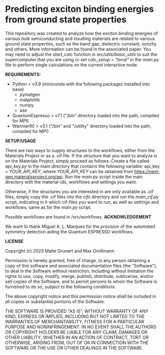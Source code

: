 # Predicting exciton binding energies from ground state properties

This repository was created to analyze how the exciton binding energies of various bulk
semiconducting and insulting materials are related to various ground state properties,
such as the band gap, dielectric constant, ionizity and others. More information can
be found in the associated paper. You may need to adjust the *start_calc* function in 
*src/utils/basic_utils* to suit the supercomputer that you are using or set *calc_setup = "local"* 
in the *main.py* file to perform single calculations on the current interactive node.

**REQUIREMENTS:**

- Python > v3.9 (miniconda with the following packages installed into base)
    - pymatgen
    - matplotlib
    - numpy
    - ase
- QuantumEspresso > v7.1 ("/bin" directory loaded into the path, compiled for MPI)
- Wannier90 > v3.1 ("/bin" and "/utility" directory loaded into the path, compiled for MPI)

**SETUP/USAGE**

There are two ways to supply structures to the workflows, either from the Materials Project or as a .cif file.
If the structure that you want to analyze is on the Materials Project, simply proceed as follows:
Create a file called *api_key.py* in the main directory that contains the following variable: api_key = *YOUR_API_KEY*, 
where *YOUR_API_KEY* can be obtained from https://next-gen.materialsproject.org/api.
Run the *main.py* script inside the main directory with the material-ids, workflows and settings you want.

Otherwise, if the structures you are interested in are only available as .cif files, simply copy the .cif files into the *cifs* directory
and run the *main_cif.py* script, indicating in it which cif-files you want to run, as well as settings and workflows, 
same as for the *main.py* script.

Possible workflows are found in /src/workflows.
**ACKNOWLEDGEMENT**

We want to thank Miguel A. L. Marques for the provision of the automated symmetry detection aiding the Quantum ESPRESSO workflows.

**LICENSE**

Copyright (c) 2023 Malte Grunert and Max Großmann 

Permission is hereby granted, free of charge, to any person obtaining a copy
of this software and associated documentation files (the "Software"), to deal
in the Software without restriction, including without limitation the rights
to use, copy, modify, merge, publish, distribute, sublicense, and/or sell
copies of the Software, and to permit persons to whom the Software is
furnished to do so, subject to the following conditions:

The above copyright notice and this permission notice shall be included in all
copies or substantial portions of the Software.

THE SOFTWARE IS PROVIDED "AS IS", WITHOUT WARRANTY OF ANY KIND, EXPRESS OR
IMPLIED, INCLUDING BUT NOT LIMITED TO THE WARRANTIES OF MERCHANTABILITY,
FITNESS FOR A PARTICULAR PURPOSE AND NONINFRINGEMENT. IN NO EVENT SHALL THE
AUTHORS OR COPYRIGHT HOLDERS BE LIABLE FOR ANY CLAIM, DAMAGES OR OTHER
LIABILITY, WHETHER IN AN ACTION OF CONTRACT, TORT OR OTHERWISE, ARISING FROM,
OUT OF OR IN CONNECTION WITH THE SOFTWARE OR THE USE OR OTHER DEALINGS IN THE
SOFTWARE.
